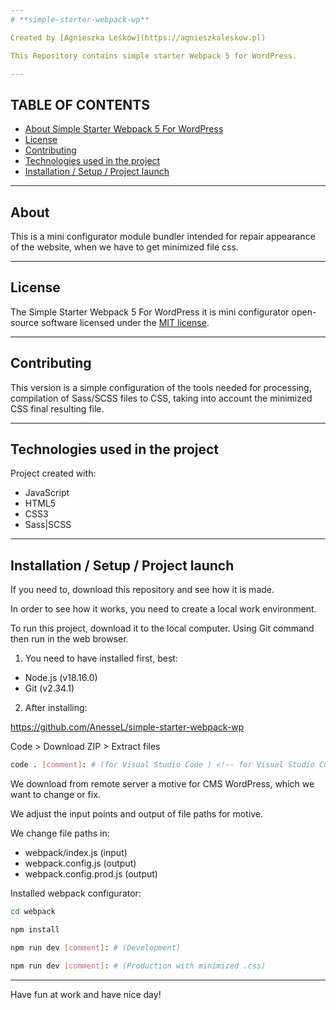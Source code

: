 ```yaml
---
# **simple-starter-webpack-wp**

Created by [Agnieszka Leśków](https://agnieszkaleskow.pl)

This Repository contains simple starter Webpack 5 for WordPress.

---
```

## TABLE OF CONTENTS
* [About Simple Starter Webpack 5 For WordPress](#about-simple-starter-webpack-5-for-wordpress)
* [License](#license)
* [Contributing](#contributing)
* [Technologies used in the project](#technologies-used-in-the-project)
* [Installation / Setup / Project launch](#installation-setup-project-launch )

---
## About 

This is a mini configurator module bundler intended for repair appearance of the website, when we have to get minimized file css.

---
## License

The Simple Starter Webpack 5 For WordPress it is mini configurator open-source software licensed under the [MIT license](https://opensource.org/licenses/MIT).

---
## Contributing

This version is a simple configuration of the tools needed for processing, compilation of Sass/SCSS files to CSS, taking into account the minimized CSS final resulting file.

---
## Technologies used in the project

Project created with:
+ JavaScript
+ HTML5
+ CSS3 
+ Sass|SCSS

---
## Installation / Setup / Project launch 

If you need to, download this repository and see how it is made.

In order to see how it works, you need to create a local work environment.

To run this project, download it to the local computer. 
Using Git command then run in the web browser.

1. You need to have installed first, best:
+ Node.js (v18.16.0)
+ Git (v2.34.1)

2. After installing:

https://github.com/AnesseL/simple-starter-webpack-wp

Code > Download ZIP > Extract files

```bash
code . [comment]: # (for Visual Studio Code ) <!-- for Visual Studio Code -->
```
We download from remote server a motive for CMS WordPress, which we want to change or fix. 

We adjust the input points and output of file paths for motive.

We change file paths in:
- webpack/index.js (input)
- webpack.config.js (output)
- webpack.config.prod.js (output)


Installed webpack configurator:

```bash
cd webpack
```

```bash
npm install
```

```bash
npm run dev [comment]: # (Development)
```

```bash
npm run dev [comment]: # (Production with minimized .css)
```

---
Have fun at work and have nice day!